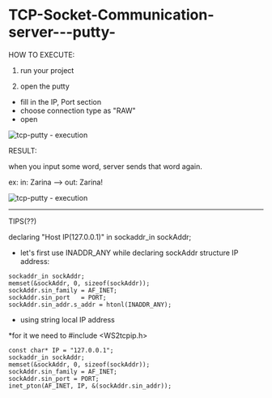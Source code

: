 # TCP-Socket-Communication-server---putty-



HOW TO EXECUTE:



1. run your  project

2. open the putty
  * fill in the  IP, Port section
  * choose connection type as "RAW"
  * open
 
 
 
![tcp-putty - execution](https://user-images.githubusercontent.com/61898376/151284687-e108252d-6b2f-484c-8267-68054347014c.png)




RESULT:

when you input some word, server sends that word again.

ex: in: Zarina --> out: Zarina!



![tcp-putty - execution](https://user-images.githubusercontent.com/61898376/151289667-27fcd97a-a01c-43ce-88df-3cb1418184dd.png)

------

TIPS(??)

declaring "Host IP(127.0.0.1)" in sockaddr_in sockAddr;

* let's first use INADDR_ANY  while declaring sockAddr structure IP address:
```
sockaddr_in sockAddr;
memset(&sockAddr, 0, sizeof(sockAddr));
sockAddr.sin_family = AF_INET;
sockAddr.sin_port   = PORT;
sockAddr.sin_addr.s_addr = htonl(INADDR_ANY);
```
* using string local IP address

*for it we need to #include <WS2tcpip.h> 
```
const char* IP = "127.0.0.1";
sockaddr_in sockAddr;
memset(&sockAddr, 0, sizeof(sockAddr));
sockAddr.sin_family = AF_INET;
sockAddr.sin_port = PORT;
inet_pton(AF_INET, IP, &(sockAddr.sin_addr));
```
